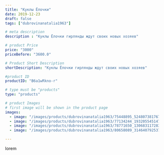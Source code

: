 ```yaml
---
title: "Куклы Ёлочки"
date: 2019-12-23
draft: false
tags: ["dubrovinanatalia1963"]

# meta description
description : "Куклы Ёлочки гирлянды ждут своих новых хозяев"

# product Price
price: "3000"
priceBefore: "3600.0"

# Product Short Description
shortDescription: "Куклы Ёлочки гирлянды ждут своих новых хозяев"

#product ID
productID: "B6a1wRkno-r"

# type must be "products"
type: "products"

# product Images
# first image will be shown in the product page
images:
  - image: "/images/products/dubrovinanatalia1963/75448895_524807381767775_4403293004670699010_n.jpg"
  - image: "/images/products/dubrovinanatalia1963/77134244_193205545147750_925312862897113805_n.jpg"
  - image: "/images/products/dubrovinanatalia1963/78771650_1306831172835488_3042974687507492182_n.jpg"
  - image: "/images/products/dubrovinanatalia1963/80658089_3146407925375904_8852198112404223757_n.jpg"

---
```

lorem
